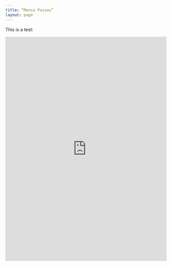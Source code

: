 ```yaml
---
title: “Mensa Passau”
layout: page
---
```


This is a test:

<iframe id="blockrandom" name="iframe" src="https://stwno.de/infomax/daten-extern/html/speiseplaene.php?einrichtung=UNI-P" width="100%" height="700" scrolling="auto" frameborder="0" class="wrapper">
</iframe>